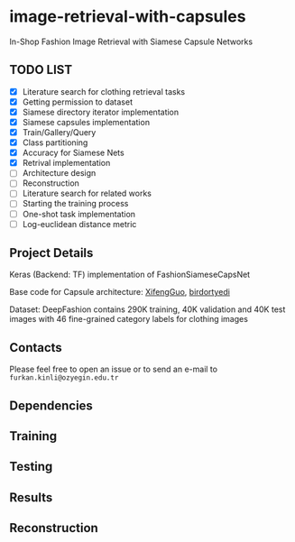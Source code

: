 # image-retrieval-with-capsules
In-Shop Fashion Image Retrieval with Siamese Capsule Networks

## TODO LIST

- [x] Literature search for clothing retrieval tasks
- [x] Getting permission to dataset
- [x] Siamese directory iterator implementation
- [x] Siamese capsules implementation
- [x] Train/Gallery/Query 
- [x] Class partitioning
- [x] Accuracy for Siamese Nets
- [x] Retrival implementation
- [ ] Architecture design
- [ ] Reconstruction
- [ ] Literature search for related works
- [ ] Starting the training process
- [ ] One-shot task implementation
- [ ] Log-euclidean distance metric

## Project Details

Keras (Backend: TF) implementation of FashionSiameseCapsNet

Base code for Capsule architecture: [XifengGuo](https://github.com/XifengGuo/CapsNet-Keras), [birdortyedi](https://github.com/birdortyedi/fashion-caps-net)

Dataset: DeepFashion contains 290K training, 40K validation and 40K test images with 46 fine-grained category labels for clothing images 

## Contacts

Please feel free to open an issue or to send an e-mail to `furkan.kinli@ozyegin.edu.tr`

## Dependencies

## Training

## Testing

## Results

## Reconstruction
